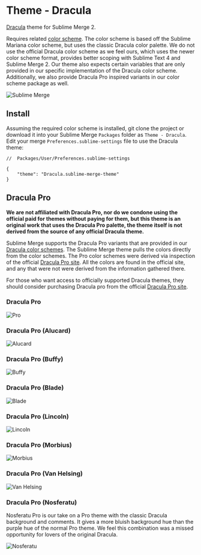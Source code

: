 # Theme - Dracula

[Dracula](https://draculatheme.com/) theme for Sublime Merge 2.

Requires related [color scheme](https://github.com/facelessuser/sublime-dracula-scheme). The color scheme is based off
the Sublime Mariana color scheme, but uses the classic Dracula color palette. We do not use the official Dracula color
scheme as we feel ours, which uses the newer color scheme format, provides better scoping with Sublime Text 4 and
Sublime Merge 2. Our theme also expects certain variables that are only provided in our specific implementation of the
Dracula color scheme. Additionally, we also provide Dracula Pro inspired variants in our color scheme package as well.

![Sublime Merge](screenshots/Merge%20-%20Dracula.png)

## Install

Assuming the required color scheme is installed, git clone the project or download it into your Sublime Merge `Packages`
folder as `Theme - Dracula`. Edit your merge `Preferences.sublime-settings` file to use the Dracula theme:

```jsonc
//  Packages/User/Preferences.sublime-settings

{
    "theme": "Dracula.sublime-merge-theme"
}
```

## Dracula Pro

**We are not affiliated with Dracula Pro, nor do we condone using the official paid for themes without paying for them,
but this theme is an original work that uses the Dracula Pro palette, the theme itself is not derived from the source of
any official Dracula theme.**

Sublime Merge supports the Dracula Pro variants that are provided in our [Dracula color schemes](https://github.com/facelessuser/sublime-dracula-scheme).
The Sublime Merge theme pulls the colors directly from the color schemes. The Pro color schemes were derived via
inspection of the official [Dracula Pro site](https://draculatheme.com/pro). All the colors are found in the official
site, and any that were not were derived from the information gathered there.

For those who want access to officially supported Dracula themes, they should consider purchasing Dracula pro from the
official [Dracula Pro site](https://draculatheme.com/pro).

### Dracula Pro

![Pro](screenshots/Merge%20-%20Pro.png)

### Dracula Pro (Alucard)

![Alucard](screenshots/Merge%20-%20Alucard.png)

### Dracula Pro (Buffy)

![Buffy](screenshots/Merge%20-%20Buffy.png)

### Dracula Pro (Blade)

![Blade](screenshots/Merge%20-%20Blade.png)

### Dracula Pro (Lincoln)

![Lincoln](screenshots/Merge%20-%20Lincoln.png)

### Dracula Pro (Morbius)

![Morbius](screenshots/Merge%20-%20Morbius.png)

### Dracula Pro (Van Helsing)

![Van Helsing](screenshots/Merge%20-%20Van%20Helsing.png)

### Dracula Pro (Nosferatu)

Nosferatu Pro is our take on a Pro theme with the classic Dracula background and comments. It gives a more bluish
background hue than the purple hue of the normal Pro theme. We feel this combination was a missed opportunity for lovers
of the original Dracula.

![Nosferatu](screenshots/Merge%20-%20Nosferatu.png)
